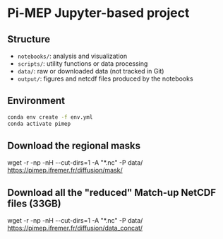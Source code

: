 # Pi-MEP Jupyter-based project



## Structure

- `notebooks/`: analysis and visualization
- `scripts/`: utility functions or data processing
- `data/`: raw or downloaded data (not tracked in Git)
- `output/`: figures and netcdf files produced by the notebooks 

## Environment

```bash
conda env create -f env.yml
conda activate pimep
```
## Download the regional masks

wget -r -np -nH --cut-dirs=1 -A "*.nc" -P data/ https://pimep.ifremer.fr/diffusion/mask/

## Download all the "reduced" Match-up NetCDF files (33GB)

wget -r -np -nH --cut-dirs=1 -A "*.nc" -P data/ https://pimep.ifremer.fr/diffusion/data_concat/

